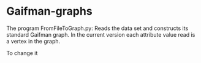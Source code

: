 # Gaifman-graphs
The program FromFileToGraph.py:
Reads the data set and constructs its standard Gaifman graph.
In the current version each attribute value read is a vertex in the graph.
 
To change  it 
